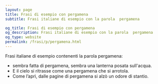 ```yaml
---
layout: page
title: Frasi di esempio con pergamena 
subtitle: Frasi italiane di esempio con la parola  pergamena

og_title: Frasi di esempio con pergamena 
og_description: Frasi italiane di esempio con la parola  pergamena
og_type: website
permalink: /frasi/p/pergamena.html
---
```


Frasi italiane di esempio contenenti la parola pergamena:


- sembra fatta di pergamena, sembra una lanterna posata sull'acqua.
- E il cielo si ritrasse come una pergamena che si arrotola.
- Come l’aprì, dalle pagine di pergamena si alzò un odore di stantio.
